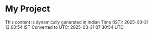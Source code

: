 # My Project

This content is dynamically generated in Indian Time (IST): 2025-03-31 13:00:54 IST
Converted to UTC: 2025-03-31 07:30:54 UTC
